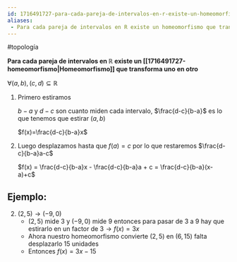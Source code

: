 ```yaml
---
id: 1716491727-para-cada-pareja-de-intervalos-en-r-existe-un-homeomorfismo-que-transforma-uno-en-otro
aliases:
 - Para cada pareja de intervalos en R existe un homeomorfismo que transforma uno en otro
---
```


#topología 

**Para cada pareja de intervalos en $\mathbb{R}$ existe un [[1716491727-homeomorfismo|Homeomorfismo]] que transforma uno en otro**

$\forall(a,b),(c,d) \subseteq \mathbb{R}$ 

1. Primero estiramos

	$b-a$ y $d - c$ son cuanto miden cada intervalo, $\frac{d-c}{b-a}$ es lo que tenemos que estirar $(a,b)$

	$f(x)=\frac{d-c}{b-a}x$

2. Luego desplazamos hasta que $f(a) = c$ por lo que restaremos $\frac{d-c}{b-a}a-c$

	$f(x) = \frac{d-c}{b-a}x - \frac{d-c}{b-a}a + c = \frac{d-c}{b-a}(x-a)+c$

## Ejemplo:

2. $(2,5) \rightarrow (-9,0)$
	- $(2,5)$ mide $3$ y $(-9,0)$ mide 9 entonces para pasar de $3$ a $9$ hay que estirarlo en un factor de $3 \rightarrow f(x)=3x$
	- Ahora nuestro homeomorfismo convierte $(2,5)$ en $(6,15)$ falta desplazarlo $15$ unidades
	- Entonces $f(x)=3x-15$ 
